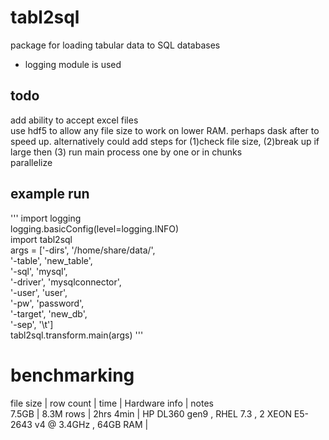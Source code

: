 # tabl2sql
package for loading tabular data to SQL databases  
* logging module is used

## todo
add ability to accept excel files  
use hdf5 to allow any file size to work on lower RAM. perhaps dask after to speed up. alternatively could add steps for (1)check file size, (2)break up if large then (3) run main process one by one or in chunks  
parallelize  

## example run
'''
import logging  
logging.basicConfig(level=logging.INFO)  
import tabl2sql  
args = ['-dirs', '/home/share/data/',  
        '-table', 'new_table',  
        '-sql', 'mysql',  
        '-driver', 'mysqlconnector',  
        '-user', 'user',  
        '-pw', 'password',  
        '-target', 'new_db',  
        '-sep', '\\t']  
tabl2sql.transform.main(args)
'''

# benchmarking

file size | row count | time        | Hardware info                                                         | notes  
7.5GB     | 8.3M rows | 2hrs 4min   | HP DL360 gen9 , RHEL 7.3 , 2 XEON E5-2643 v4 @ 3.4GHz , 64GB RAM      |  
